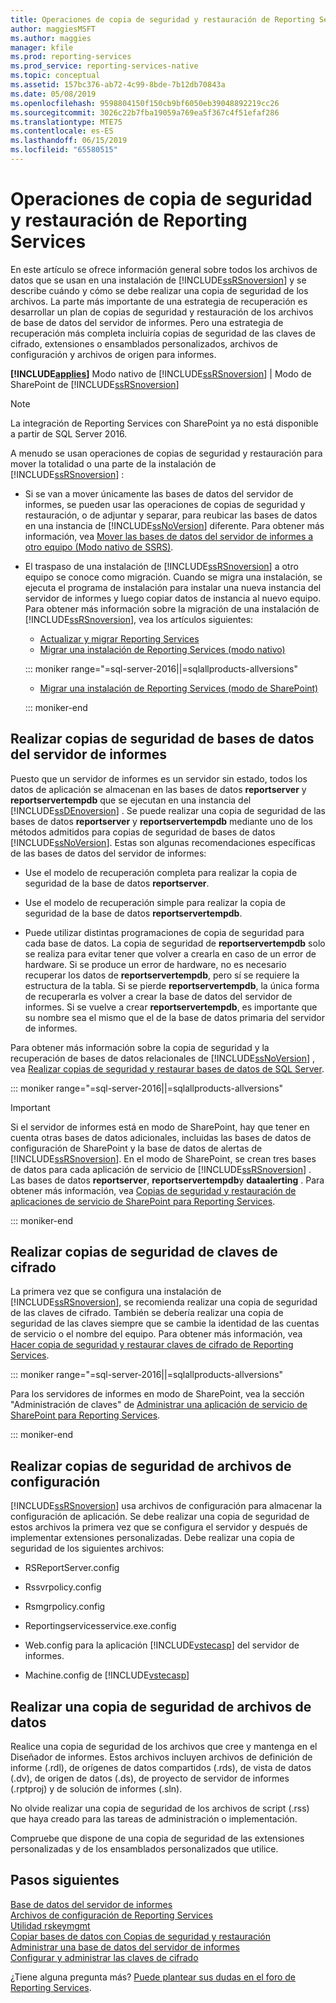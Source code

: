 ```yaml
---
title: Operaciones de copia de seguridad y restauración de Reporting Services | Microsoft Docs
author: maggiesMSFT
ms.author: maggies
manager: kfile
ms.prod: reporting-services
ms.prod_service: reporting-services-native
ms.topic: conceptual
ms.assetid: 157bc376-ab72-4c99-8bde-7b12db70843a
ms.date: 05/08/2019
ms.openlocfilehash: 9598804150f150cb9bf6050eb39048892219cc26
ms.sourcegitcommit: 3026c22b7fba19059a769ea5f367c4f51efaf286
ms.translationtype: MTE75
ms.contentlocale: es-ES
ms.lasthandoff: 06/15/2019
ms.locfileid: "65580515"
---
```

# <a name="backup-and-restore-operations-for-reporting-services"></a>Operaciones de copia de seguridad y restauración de Reporting Services

  En este artículo se ofrece información general sobre todos los archivos de datos que se usan en una instalación de [!INCLUDE[ssRSnoversion](../../includes/ssrsnoversion-md.md)] y se describe cuándo y cómo se debe realizar una copia de seguridad de los archivos. La parte más importante de una estrategia de recuperación es desarrollar un plan de copias de seguridad y restauración de los archivos de base de datos del servidor de informes. Pero una estrategia de recuperación más completa incluiría copias de seguridad de las claves de cifrado, extensiones o ensamblados personalizados, archivos de configuración y archivos de origen para informes.  
  
 **[!INCLUDE[applies](../../includes/applies-md.md)]**  Modo nativo de [!INCLUDE[ssRSnoversion](../../includes/ssrsnoversion-md.md)] | Modo de SharePoint de [!INCLUDE[ssRSnoversion](../../includes/ssrsnoversion-md.md)]  

> [!NOTE]
> La integración de Reporting Services con SharePoint ya no está disponible a partir de SQL Server 2016.
  
 A menudo se usan operaciones de copias de seguridad y restauración para mover la totalidad o una parte de la instalación de [!INCLUDE[ssRSnoversion](../../includes/ssrsnoversion-md.md)] :  
  
-   Si se van a mover únicamente las bases de datos del servidor de informes, se pueden usar las operaciones de copias de seguridad y restauración, o de adjuntar y separar, para reubicar las bases de datos en una instancia de [!INCLUDE[ssNoVersion](../../includes/ssnoversion-md.md)] diferente. Para obtener más información, vea [Mover las bases de datos del servidor de informes a otro equipo &#40;Modo nativo de SSRS&#41;](../../reporting-services/report-server/moving-the-report-server-databases-to-another-computer-ssrs-native-mode.md).  
  
-   El traspaso de una instalación de [!INCLUDE[ssRSnoversion](../../includes/ssrsnoversion-md.md)] a otro equipo se conoce como migración. Cuando se migra una instalación, se ejecuta el programa de instalación para instalar una nueva instancia del servidor de informes y luego copiar datos de instancia al nuevo equipo. Para obtener más información sobre la migración de una instalación de [!INCLUDE[ssRSnoversion](../../includes/ssrsnoversion-md.md)], vea los artículos siguientes:  
  
    - [Actualizar y migrar Reporting Services](../../reporting-services/install-windows/upgrade-and-migrate-reporting-services.md)  
    - [Migrar una instalación de Reporting Services &#40;modo nativo&#41;](../../reporting-services/install-windows/migrate-a-reporting-services-installation-native-mode.md)  

    ::: moniker range="=sql-server-2016||=sqlallproducts-allversions"
  
    - [Migrar una instalación de Reporting Services &#40;modo de SharePoint&#41;](../../reporting-services/install-windows/migrate-a-reporting-services-installation-sharepoint-mode.md)  

    ::: moniker-end
  
## <a name="backing-up-the-report-server-databases"></a>Realizar copias de seguridad de bases de datos del servidor de informes  
 Puesto que un servidor de informes es un servidor sin estado, todos los datos de aplicación se almacenan en las bases de datos **reportserver** y **reportservertempdb** que se ejecutan en una instancia del [!INCLUDE[ssDEnoversion](../../includes/ssdenoversion-md.md)] . Se puede realizar una copia de seguridad de las bases de datos **reportserver** y **reportservertempdb** mediante uno de los métodos admitidos para copias de seguridad de bases de datos [!INCLUDE[ssNoVersion](../../includes/ssnoversion-md.md)]. Estas son algunas recomendaciones específicas de las bases de datos del servidor de informes:  
  
-   Use el modelo de recuperación completa para realizar la copia de seguridad de la base de datos **reportserver**.  
  
-   Use el modelo de recuperación simple para realizar la copia de seguridad de la base de datos **reportservertempdb**.  
  
-   Puede utilizar distintas programaciones de copia de seguridad para cada base de datos. La copia de seguridad de **reportservertempdb** solo se realiza para evitar tener que volver a crearla en caso de un error de hardware. Si se produce un error de hardware, no es necesario recuperar los datos de **reportservertempdb**, pero sí se requiere la estructura de la tabla. Si se pierde **reportservertempdb**, la única forma de recuperarla es volver a crear la base de datos del servidor de informes. Si se vuelve a crear **reportservertempdb**, es importante que su nombre sea el mismo que el de la base de datos primaria del servidor de informes.  
  
 Para obtener más información sobre la copia de seguridad y la recuperación de bases de datos relacionales de [!INCLUDE[ssNoVersion](../../includes/ssnoversion-md.md)] , vea [Realizar copias de seguridad y restaurar bases de datos de SQL Server](../../relational-databases/backup-restore/back-up-and-restore-of-sql-server-databases.md).  

::: moniker range="=sql-server-2016||=sqlallproducts-allversions"  

> [!IMPORTANT]  
>  Si el servidor de informes está en modo de SharePoint, hay que tener en cuenta otras bases de datos adicionales, incluidas las bases de datos de configuración de SharePoint y la base de datos de alertas de [!INCLUDE[ssRSnoversion](../../includes/ssrsnoversion-md.md)]. En el modo de SharePoint, se crean tres bases de datos para cada aplicación de servicio de [!INCLUDE[ssRSnoversion](../../includes/ssrsnoversion-md.md)] . Las bases de datos **reportserver**, **reportservertempdb**y **dataalerting** . Para obtener más información, vea [Copias de seguridad y restauración de aplicaciones de servicio de SharePoint para Reporting Services](../../reporting-services/report-server-sharepoint/backup-and-restore-reporting-services-sharepoint-service-applications.md).  

::: moniker-end
  
## <a name="backing-up-the-encryption-keys"></a>Realizar copias de seguridad de claves de cifrado  
 La primera vez que se configura una instalación de [!INCLUDE[ssRSnoversion](../../includes/ssrsnoversion-md.md)], se recomienda realizar una copia de seguridad de las claves de cifrado. También se debería realizar una copia de seguridad de las claves siempre que se cambie la identidad de las cuentas de servicio o el nombre del equipo. Para obtener más información, vea [Hacer copia de seguridad y restaurar claves de cifrado de Reporting Services](../../reporting-services/install-windows/ssrs-encryption-keys-back-up-and-restore-encryption-keys.md). 

::: moniker range="=sql-server-2016||=sqlallproducts-allversions"

Para los servidores de informes en modo de SharePoint, vea la sección "Administración de claves" de [Administrar una aplicación de servicio de SharePoint para Reporting Services](../../reporting-services/report-server-sharepoint/manage-a-reporting-services-sharepoint-service-application.md).  

::: moniker-end
  
## <a name="backing-up-the-configuration-files"></a>Realizar copias de seguridad de archivos de configuración  
 [!INCLUDE[ssRSnoversion](../../includes/ssrsnoversion-md.md)] usa archivos de configuración para almacenar la configuración de aplicación. Se debe realizar una copia de seguridad de estos archivos la primera vez que se configura el servidor y después de implementar extensiones personalizadas. Debe realizar una copia de seguridad de los siguientes archivos:  
  
-   RSReportServer.config  
  
-   Rssvrpolicy.config  
  
-   Rsmgrpolicy.config  
  
-   Reportingservicesservice.exe.config  
  
-   Web.config para la aplicación [!INCLUDE[vstecasp](../../includes/vstecasp-md.md)] del servidor de informes.
  
-   Machine.config de [!INCLUDE[vstecasp](../../includes/vstecasp-md.md)]  
  
## <a name="backing-up-data-files"></a>Realizar una copia de seguridad de archivos de datos  
 Realice una copia de seguridad de los archivos que cree y mantenga en el Diseñador de informes. Estos archivos incluyen archivos de definición de informe (.rdl), de orígenes de datos compartidos (.rds), de vista de datos (.dv), de origen de datos (.ds), de proyecto de servidor de informes (.rptproj) y de solución de informes (.sln).  
  
 No olvide realizar una copia de seguridad de los archivos de script (.rss) que haya creado para las tareas de administración o implementación.  
  
 Compruebe que dispone de una copia de seguridad de las extensiones personalizadas y de los ensamblados personalizados que utilice.  

## <a name="next-steps"></a>Pasos siguientes

[Base de datos del servidor de informes](../../reporting-services/report-server/report-server-database-ssrs-native-mode.md)   
[Archivos de configuración de Reporting Services](../../reporting-services/report-server/reporting-services-configuration-files.md)   
[Utilidad rskeymgmt](../../reporting-services/tools/rskeymgmt-utility-ssrs.md)   
[Copiar bases de datos con Copias de seguridad y restauración](../../relational-databases/databases/copy-databases-with-backup-and-restore.md)   
[Administrar una base de datos del servidor de informes](../../reporting-services/report-server/administer-a-report-server-database-ssrs-native-mode.md)   
[Configurar y administrar las claves de cifrado](../../reporting-services/install-windows/ssrs-encryption-keys-manage-encryption-keys.md)  

¿Tiene alguna pregunta más? [Puede plantear sus dudas en el foro de Reporting Services](https://go.microsoft.com/fwlink/?LinkId=620231).
